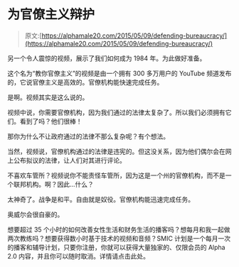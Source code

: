 # 为官僚主义辩护

> 原文:[https://alphamale20.com/2015/05/09/defending-bureaucracy/](https://alphamale20.com/2015/05/09/defending-bureaucracy/)

另一个令人震惊的视频，展示了我们如何成为 1984 年。为此做好准备。

这个名为“教你官僚主义”的视频是由一个拥有 300 多万用户的 YouTube 频道发布的，它说官僚主义是高效的。官僚机构能快速完成任务。

是啊。视频其实是这么说的。

视频中说，你需要官僚机构，因为我们通过的法律太复杂了。所以我们必须拥有它们。看到了吗？他们很棒！

那你为什么不让政府通过的法律不那么复杂呢？有个想法。

当然，视频说，官僚机构通过的法律是违宪的。但这没关系，因为他们偶尔会在网上公布拟议的法律，让人们对其进行评论。

不喜欢车管所？视频说你不能责怪车管所，因为这是一个州的官僚机构，而不是一个联邦机构。啊？因此...什么？

太神奇了。战争是和平。自由就是奴役。官僚机构能迅速完成任务。

奥威尔会很自豪的。

想要超过 35 个小时的如何改善女性生活和财务生活的播客吗？想每月和我一起做两次教练吗？想要获得数小时基于技术的视频和音频？SMIC 计划是一个每月一次的播客和辅导计划，只要你注册，你就可以获得大量独家的、仅限会员的 Alpha 2.0 内容，并且你可以随时取消。详情请点击此处。